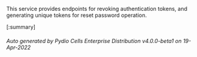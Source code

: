 






This service provides endpoints for revoking authentication tokens, and generating unique tokens for reset password operation.

[:summary]

###### Auto generated by Pydio Cells Enterprise Distribution v4.0.0-beta1 on 19-Apr-2022
